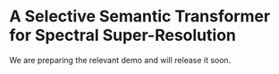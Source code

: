 # A Selective Semantic Transformer for Spectral Super-Resolution

We are preparing the relevant demo and will release it soon.
